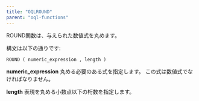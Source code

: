 ```yaml
---
title: "OQLROUND"
parent: "oql-functions"
---
```



ROUND関数は、与えられた数値式を丸めます。

構文は以下の通りです:

```
ROUND ( numeric_expression , length )
```

**numeric_expression** 丸める必要のある式を指定します。 この式は数値式でなければなりません。

**length** 表現を丸める小数点以下の桁数を指定します。
